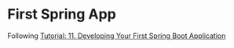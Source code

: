 # First Spring App
Following [Tutorial: 11. Developing Your First Spring Boot Application](https://docs.spring.io/spring-boot/docs/current/reference/html/getting-started-first-application.html)
